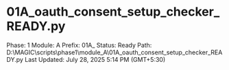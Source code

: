 # 01A_oauth_consent_setup_checker_READY.py

Phase: 1
Module: A
Prefix: 01A_
Status: Ready
Path: D:\MAGIC\scripts\phase1\module_A\01A_oauth_consent_setup_checker_READY.py
Last Updated: July 28, 2025 5:14 PM (GMT+5:30)